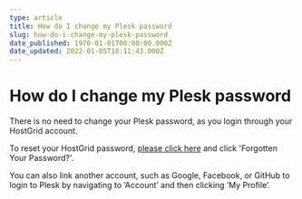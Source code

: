 ```yaml
---
type: article
title: How do I change my Plesk password
slug: how-do-i-change-my-plesk-password
date_published: 1970-01-01T00:00:00.000Z
date_updated: 2022-01-05T18:11:43.000Z
---
```


# How do I change my Plesk password

There is no need to change your Plesk password, as you login through your HostGrid account.

To reset your HostGrid password, [please click here](https://account.hostgrid.com/) and click 'Forgotten Your Password?'.

You can also link another account, such as Google, Facebook, or GitHub to login to Plesk by navigating to ‘Account’ and then clicking ‘My Profile’.